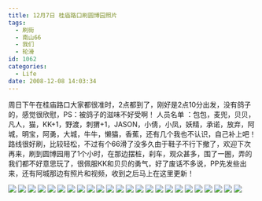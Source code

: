 ```yaml
---
title: 12月7日 桂庙路口刷圆博园照片
tags:
  - 刷街
  - 南山66
  - 我们
  - 轮滑
id: 1062
categories:
  - Life
date: 2008-12-08 14:03:34
---
```


周日下午在桂庙路口大家都很准时，2点都到了，刚好是2点10分出发，没有鸽子的，感觉很欣慰，PS：被鸽子的滋味不好受啊！ 
   人员名单 ：包包，麦兜，贝贝，凡人，猫，KK+1，野渡，刺猬+1，JASON，小倩，小凤，妖精，承诺，放弃，阿城，明宝，阿勇，大城，牛牛，懒猫，香蕉，还有几个我也不认识，自己补上吧！ 
路线很好刷，比较轻松，不过有个66滑了没多久由于鞋子不行下撤了，欢迎下次再来，刷到圆博园用了1个小时，在那边摆桩，刹车，观众甚多，围了一圈，弄的我们都不好意思玩了，很佩服KK和贝贝的勇气，好了废话不多说，PP先发些出来，还有阿城那边有照片和视频，收到之后马上在这里更新！ 

![](/images/2008/12/08_08_152101_10625.jpg) 
![](/images/2008/12/08_08_152101_0_10626.jpg) 
![](/images/2008/12/08_08_152101_1_10627.jpg) 
![](/images/2008/12/08_08_152101_2_10628.jpg) 
![](/images/2008/12/08_08_152101_3_13395.jpg) 
![](/images/2008/12/08_08_152101_4_10630.jpg) 
![](/images/2008/12/08_08_152101_5_10631.jpg) 
![](/images/2008/12/08_08_152101_6_10632.jpg) 
![](/images/2008/12/08_08_152101_7_10633.jpg) 
![](/images/2008/12/08_08_152101_8_10634.jpg) 
![](/images/2008/12/08_08_152101_9_10635.jpg) 
![](/images/2008/12/08_08_152101_10_10636.jpg) 
![](/images/2008/12/08_08_152101_11_10637.jpg) 
![](/images/2008/12/08_08_152101_12_10638.jpg) 
![](/images/2008/12/08_08_152101_13_10639.jpg) 
![](/images/2008/12/08_08_152101_14_10640.jpg) 
![](/images/2008/12/08_08_152101_15_10641.jpg) 
![](/images/2008/12/08_08_152101_16_10642.jpg) 
![](/images/2008/12/08_08_152101_17_10643.jpg) 
![](/images/2008/12/08_08_152101_18_10644.jpg) 
![](/images/2008/12/08_08_152101_19_10645.jpg) 
![](/images/2008/12/08_08_152101_20_10646.jpg) 
![](/images/2008/12/08_08_152101_21_10647.jpg) 
![](/images/2008/12/08_08_152101_22_10648.jpg)